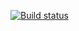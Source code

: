 [![Build status](https://ci.appveyor.com/api/projects/status/8jq6qdxoxxj51sv6/branch/main?svg=true)](https://ci.appveyor.com/project/german-spb/converter/branch/main)
